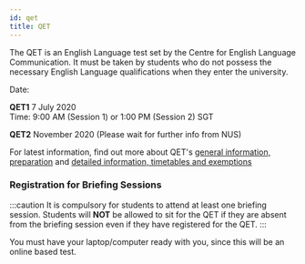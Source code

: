 ```yaml
---
id: qet
title: QET
---
```



The QET is an English Language test set by the Centre for English Language Communication. It must be taken by students who do not possess the necessary English Language qualifications when they enter the university.




Date: 

**QET1**
7 July 2020 <br/> Time: 9:00 AM (Session 1) or 1:00 PM (Session 2) SGT

**QET2**
November 2020 (Please wait for further info from NUS)

For latest information, find out more about QET's [general information, preparation](http://www.nus.edu.sg/celc/programmes/qet.html) and [detailed information, timetables and exemptions](http://www.nus.edu.sg/registrar/academic-activities/registration/academic-related-matters/qet)


### Registration for Briefing Sessions


:::caution
It is compulsory for students to attend at least one briefing session.
Students will **NOT** be allowed to sit for the QET if they are absent from the briefing session even if they have registered for the QET.
:::

You must have your laptop/computer ready with you, since this will be an online based test.
